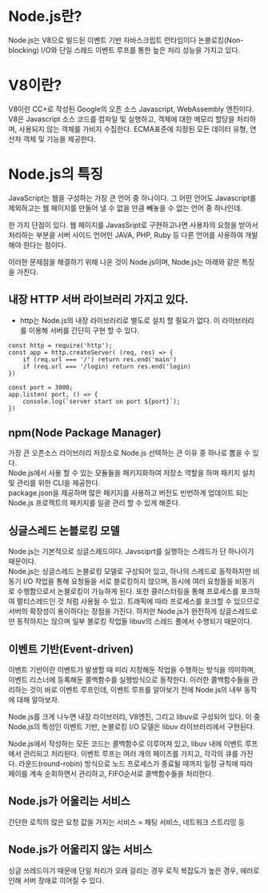 # Node.js란?
Node.js는 V8으로 빌드된 이벤트 기반 자바스크립트 런타임이다
논블로킹(Non-blocking) I/O와 단일 스레드 이벤트 루프를 통한 높은 처리 성능을 가지고 있다.

# V8이란?
V8이란 CC+로 작성된 Google의 오픈 소스 Javascript, WebAssembly 엔진이다.
V8은 Javascript 소스 코드를 컴파일 및 실행하고, 객체에 대한 메모리 할당을 처리하며, 사용되지 않는 객체를 가비지 수집한다.
ECMA표준에 지정된 모든 데이터 유형, 연산자 객체 및 기능을 제공한다.

# Node.js의 특징
JavaScript는 웹을 구성하는 가장 큰 언어 중 하나이다.
그 어떤 언어도 Javascript를 제외하고는 웹 페이지를 만들어 낼 수 없을 만큼 빼놓을 수 없는 언어 중 하나인데.

한 가지 단점이 있다. 웹 페이지를 JavasSript로 구현하고나면 사용자의 요청을 받아서 처리하는 부분을
서버 사이드 언어인 JAVA, PHP, Ruby 등 다른 언어를 사용하여 개발해야 한다는 점이다.

이러한 문제점을 해결하기 위해 나온 것이 Node.js이며, Node.js는 아래와 같은 특징을 가진다.

## 내장 HTTP 서버 라이브러리 가지고 있다.
- http는 Node.js의 내장 라이브러리로 별도로 설치 할 필요가 없다. 이 라이브러리를 이용해 서버를 간단히 구현 할 수 있다.

```
const http = require('http');
const app = http.createServer( (req, res) => {
    if (req.url === '/') return res.end('main')
    if (req.url === '/login) return res.end('login)
}) 

const port = 3000;
app.listen( port, () => {
    console.log(`server start on port ${port}`);
})
```

## npm(Node Package Manager)
가장 큰 오픈소스 라이브러리 저장소로 Node.js 선택하는 큰 이유 중 하나로 뽑을 수 있다.  
Node.js에서 사용 할 수 있는 모듈들을 패키지화하여 저장소 역할을 하며 패키지 설치 및 관리를 위한 CLI을 제공한다.  
package.json을 제공하며 많은 패키지를 사용하고 버전도 빈번하게 업데이트 되는 Node.js 프로젝트의 패키지를 일괄 관리 할 수 있게 해준다.  

## 싱글스레드 논블로킹 모델
Node.js는 기본적으로 싱글스레드이다. Javsciprt를 실행하는 스레드가 단 하나이기 때문이다.  
Node.js는 싱글스레드 논블로킹 모델로 구성되어 있고, 하나의 스레드로 동작하지만 비동기 I/O 작업을 통해 요청들을 서로 블로킹하지 않으며, 동시에 여러 요청들을 비동기로 수행함으로서 논블로킹이 가능하게 된다. 또한 클러스터링을 통해 프로세스를 포크하여 멀티스레드인 것 처럼 사용될 수 있고. 트래픽에 따라 프로세스를 포크할 수 있으므로 서버의 확장성이 용이하다는 장점을 가진다.
하지만 Node.js가 완전하게 싱글스레드로만 동작하지는 않으며 일부 블로킹 작업들 libuv의 스레드 풀에서 수행되기 때문이다.

## 이벤트 기반(Event-driven)
이벤트 기반이란 이벤트가 발생할 때 미리 지정해둔 작업을 수행하는 방식을 의미하며, 이벤트 리스너에 등록해둔 콜백함수를 실행방식으로 동작한다. 이러한 콜백함수들을 관리하는 것이 바로 이벤트 루프인데, 이벤트 루프를 알아보기 전에 Node.js의 내부 동작에 대해 알아보자.

Node.js를 크게 나누면 내장 라이브러리, V8엔진, 그리고 libuv로 구성되어 있다.
이 중 Node.js의 특성인 이벤트 기반, 논블로킹 I/O 모델은 libuv 라이브러리에서 구현된다.

Node.js에서 작성하는 모든 코드는 콜백함수로 이루어져 있고, libuv 내에 이벤트 루프에서 관리되고 처리된다.
이벤트 루프는 여러 개의 페이즈를 가지고, 각각의 큐를 가진다. 라운드(round-robin) 방식으로 노드 프로세스가 종료될 때까지 일정 규칙에 따라 페이를 계속 순회하면서 관리하고, FIFO순서로 콜백함수들을 처리한다.

## Node.js가 어울리는 서비스
간단한 로직의 많은 요청 값을 가지는 서비스 = 채팅 서비스, 네트워크 스트리밍 등

## Node.js가 어울리지 않는 서비스
싱글 쓰레드이기 때문에 단일 처리가 오래 걸리는 경우
로직 복잡도가 높은 경우, 에러로 인해 서버 장애로 이어질 수 있다.